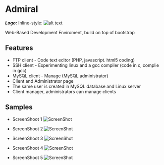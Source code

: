 Admiral
=======

***Logo:*** Inline-style: 
![alt text](https://raw.github.com/dud3/ADMIRAL/blob/master/ico/icomain.png "Logo Title Text 1")

Web-Based Development Enviroment, build on top of bootstrap

Features
------------------
- FTP client - Code text editor (PHP, javascript. html5 coding)
- SSH client - Experimenting linux and a gcc compiler (code in c, complie in gcc)
- MySQL client - Manage (MySQL administrator)
- Client and Administrator page
- The same user is created in MySQL database and Linux server
- Client manager, administrators can manage clients

Samples
-------

- ScreenShoot 1
![ScreenShot](https://raw.github.com/dud3/ADMIRAL/master/screenshots/1.png)

- ScreenShoot 2
![ScreenShot](https://raw.github.com/dud3/ADMIRAL/master/screenshots/2.png)

- ScreenShoot 3
![ScreenShot](https://raw.github.com/dud3/ADMIRAL/master/screenshots/3.png)

- ScreenShoot 4
![ScreenShot](https://raw.github.com/dud3/ADMIRAL/master/screenshots/4.png)

- ScreenShoot 5
![ScreenShot](https://raw.github.com/dud3/ADMIRAL/master/screenshots/5.png)